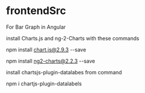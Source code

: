 # frontendSrc

For Bar Graph in Angular

install Charts.js and ng-2-Charts with these commands 

npm install chart.js@2.9.3 --save

npm install ng2-charts@2.2.3 --save

install chartsjs-plugin-datalabes from command

npm i chartjs-plugin-datalabels
